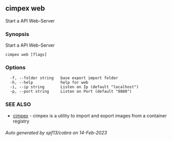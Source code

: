 ## cimpex web

Start a API Web-Server

### Synopsis

Start a API Web-Server

```
cimpex web [flags]
```

### Options

```
  -f, --folder string   base export import folder
  -h, --help            help for web
  -i, --ip string       Listen on Ip (default "localhost")
  -p, --port string     Listen on Port (default "8080")
```

### SEE ALSO

* [cimpex](cimpex.md)	 - cimpex is a utility to import and export images from a container registry

###### Auto generated by spf13/cobra on 14-Feb-2023

